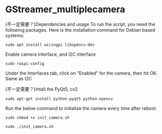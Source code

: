 # GStreamer_multiplecamera
(不一定需要？)Dependencies and usage
To run the script, you need the following packages. Here is the installation command for Debian based systems:

```
sudo apt install wiringpi libopencv-dev
```
Enable camera interface, and I2C interface
```
sudo raspi-config
```
Under the Interfaces tab, click on "Enabled" for the camera, then hit OK. Same as I2C

(不一定需要？)Intall the PyQt5, cv2
```
sudo apt-get install python-pyqt5 python-opencv
```
Run the below command to initialize the camera every time after reboot
```
sudo chmod +x init_camera.sh
```
```
sudo ./init_camera.sh
```
